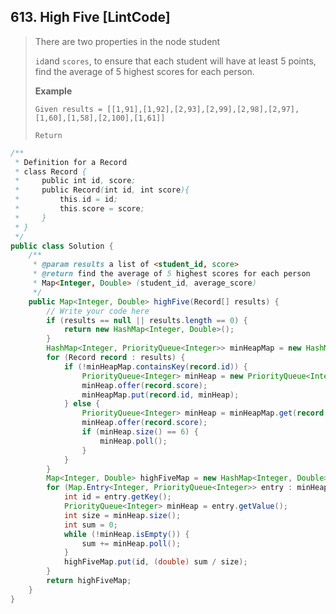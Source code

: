 ## 613. High Five \[LintCode\]

> There are two properties in the node student
>
> `id`and `scores`, to ensure that each student will have at least 5 points, find the average of 5 highest scores for each person.
>
> **Example**
>
> ```
> Given results = [[1,91],[1,92],[2,93],[2,99],[2,98],[2,97],[1,60],[1,58],[2,100],[1,61]]
>
> Return
> ```

```java
/**
 * Definition for a Record
 * class Record {
 *     public int id, score;
 *     public Record(int id, int score){
 *         this.id = id;
 *         this.score = score;
 *     }
 * }
 */
public class Solution {
    /**
     * @param results a list of <student_id, score>
     * @return find the average of 5 highest scores for each person
     * Map<Integer, Double> (student_id, average_score)
     */
    public Map<Integer, Double> highFive(Record[] results) {
        // Write your code here
        if (results == null || results.length == 0) {
            return new HashMap<Integer, Double>();
        }
        HashMap<Integer, PriorityQueue<Integer>> minHeapMap = new HashMap<Integer, PriorityQueue<Integer>>();
        for (Record record : results) {
            if (!minHeapMap.containsKey(record.id)) {
                PriorityQueue<Integer> minHeap = new PriorityQueue<Integer>(6);
                minHeap.offer(record.score);
                minHeapMap.put(record.id, minHeap);
            } else {
                PriorityQueue<Integer> minHeap = minHeapMap.get(record.id);
                minHeap.offer(record.score);
                if (minHeap.size() == 6) {
                    minHeap.poll();
                }
            }
        }
        Map<Integer, Double> highFiveMap = new HashMap<Integer, Double>();
        for (Map.Entry<Integer, PriorityQueue<Integer>> entry : minHeapMap.entrySet()) {
            int id = entry.getKey();
            PriorityQueue<Integer> minHeap = entry.getValue();
            int size = minHeap.size();
            int sum = 0;
            while (!minHeap.isEmpty()) {
                sum += minHeap.poll();
            }
            highFiveMap.put(id, (double) sum / size);
        }
        return highFiveMap;
    }
}
```



